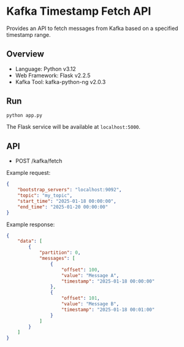 # Kafka Timestamp Fetch API

Provides an API to fetch messages from Kafka based on a specified timestamp range.

## Overview

- Language: Python v3.12
- Web Framework: Flask v2.2.5
- Kafka Tool: kafka-python-ng v2.0.3

## Run

```bash
python app.py
```
The Flask service will be available at `localhost:5000`.  


## API
- POST /kafka/fetch

Example request:
```json
{
    "bootstrap_servers": "localhost:9092",
    "topic": "my_topic",
    "start_time": "2025-01-18 00:00:00",
    "end_time": "2025-01-20 00:00:00"
}
```

Example response:
```json
{
    "data": [
        {
            "partition": 0,
            "messages": [
                {
                    "offset": 100,
                    "value": "Message A",
                    "timestamp": "2025-01-18 00:00:00"
                },
                {
                    "offset": 101,
                    "value": "Message B",
                    "timestamp": "2025-01-18 00:01:00"
                }
            ]
        }
    ]
}
```
